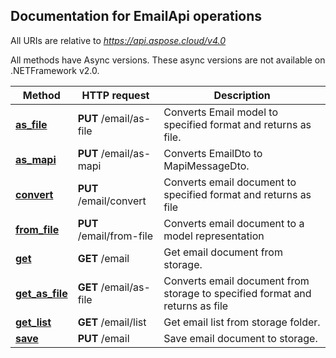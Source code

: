 
## Documentation for EmailApi operations

All URIs are relative to *https://api.aspose.cloud/v4.0*

All methods have Async versions. These async versions are not available on .NETFramework v2.0.

Method | HTTP request | Description
------------- | ------------- | -------------
[**as_file**](EmailApi.md#as_file)| **PUT** /email/as-file| Converts Email model to specified format and returns as file.             
[**as_mapi**](EmailApi.md#as_mapi)| **PUT** /email/as-mapi| Converts EmailDto to MapiMessageDto.             
[**convert**](EmailApi.md#convert)| **PUT** /email/convert| Converts email document to specified format and returns as file             
[**from_file**](EmailApi.md#from_file)| **PUT** /email/from-file| Converts email document to a model representation             
[**get**](EmailApi.md#get)| **GET** /email| Get email document from storage.             
[**get_as_file**](EmailApi.md#get_as_file)| **GET** /email/as-file| Converts email document from storage to specified format and returns as file             
[**get_list**](EmailApi.md#get_list)| **GET** /email/list| Get email list from storage folder.             
[**save**](EmailApi.md#save)| **PUT** /email| Save email document to storage.             
